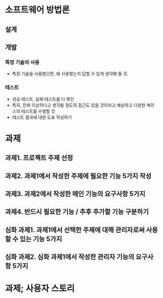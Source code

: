 # 소프트웨어 방법론
## 설계

## 개발
### 특정 기술의 사용
- 특정 기술을 사용했으면, 왜 사용했는지 답할 수 있게 생각해 둘 것.

### 테스트
- 성공 테스트, 실패 테스트를 다 확인
- 특히, 진짜 이상하다고 생각될 정도의 접근도 있을 것이라고 예상하고 다양한 케이스의 테스트를 수행할 것
- 테스트 결과에 대한 도표 작성하기

# 과제
## 과제1. 프로젝트 주제 선정
## 과제2. 과제1에서 작성한 주제에 필요한 기능 5가지 작성
## 과제3. 과제2에서 작성한 메인 기능의 요구사항 5가지
## 과제4. 반드시 필요한 기능 / 추후 추가할 기능 구분하기
## 심화 과제1. 과제1에서 선택한 주제에 대해 관리자로써 사용할 수 있는 기능 5가지
## 심화 과제2. 심화 과제1에서 작성한 관리자 기능의 요구사항 5가지


# 과제; 사용자 스토리